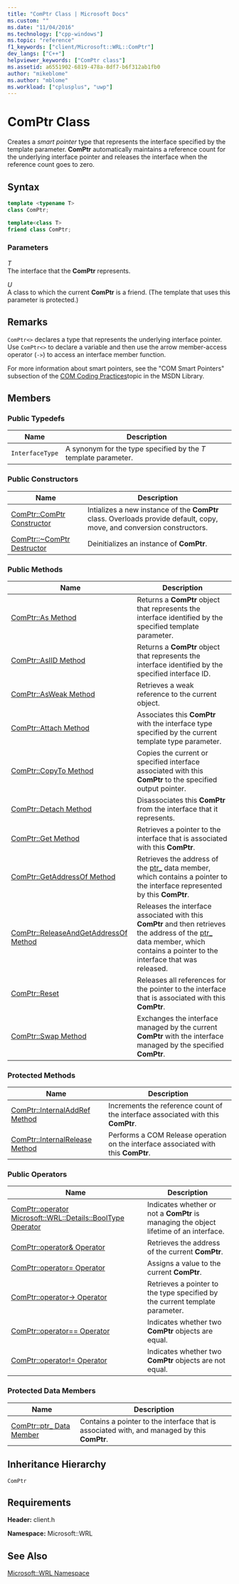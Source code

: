 ```yaml
---
title: "ComPtr Class | Microsoft Docs"
ms.custom: ""
ms.date: "11/04/2016"
ms.technology: ["cpp-windows"]
ms.topic: "reference"
f1_keywords: ["client/Microsoft::WRL::ComPtr"]
dev_langs: ["C++"]
helpviewer_keywords: ["ComPtr class"]
ms.assetid: a6551902-6819-478a-8df7-b6f312ab1fb0
author: "mikeblome"
ms.author: "mblome"
ms.workload: ["cplusplus", "uwp"]
---
```

# ComPtr Class

Creates a *smart pointer* type that represents the interface specified by the template parameter. **ComPtr** automatically maintains a reference count for the underlying interface pointer and releases the interface when the reference count goes to zero.

## Syntax

```cpp
template <typename T>
class ComPtr;

template<class T>
friend class ComPtr;
```

### Parameters

*T*  
The interface that the **ComPtr** represents.

*U*  
A class to which the current **ComPtr** is a friend. (The template that uses this parameter is protected.)

## Remarks

`ComPtr<>` declares a type that represents the underlying interface pointer. Use `ComPtr<>` to declare a variable and then use the arrow member-access operator (`->`) to access an interface member function.

For more information about smart pointers, see the "COM Smart Pointers" subsection of the [COM Coding Practices](/windows/desktop/LearnWin32/com-coding-practices)topic in the MSDN Library.

## Members

### Public Typedefs

|Name|Description|
|----------|-----------------|
|`InterfaceType`|A synonym for the type specified by the *T* template parameter.|

### Public Constructors

|Name|Description|
|----------|-----------------|
|[ComPtr::ComPtr Constructor](../windows/comptr-comptr-constructor.md)|Intializes a new instance of the **ComPtr** class. Overloads provide default, copy, move, and conversion constructors.|
|[ComPtr::~ComPtr Destructor](../windows/comptr-tilde-comptr-destructor.md)|Deinitializes an instance of **ComPtr**.|

### Public Methods

|Name|Description|
|----------|-----------------|
|[ComPtr::As Method](../windows/comptr-as-method.md)|Returns a **ComPtr** object that represents the interface identified by the specified template parameter.|
|[ComPtr::AsIID Method](../windows/comptr-asiid-method.md)|Returns a **ComPtr** object that represents the interface identified by the specified interface ID.|
|[ComPtr::AsWeak Method](../windows/comptr-asweak-method.md)|Retrieves a weak reference to the current object.|
|[ComPtr::Attach Method](../windows/comptr-attach-method.md)|Associates this **ComPtr** with the interface type specified by the current template type parameter.|
|[ComPtr::CopyTo Method](../windows/comptr-copyto-method.md)|Copies the current or specified interface associated with this **ComPtr** to the specified output pointer.|
|[ComPtr::Detach Method](../windows/comptr-detach-method.md)|Disassociates this **ComPtr** from the interface that it represents.|
|[ComPtr::Get Method](../windows/comptr-get-method.md)|Retrieves a pointer to the interface that is associated with this **ComPtr**.|
|[ComPtr::GetAddressOf Method](../windows/comptr-getaddressof-method.md)|Retrieves the address of the [ptr_](../windows/comptr-ptr-data-member.md) data member, which contains a pointer to the interface represented by this **ComPtr**.|
|[ComPtr::ReleaseAndGetAddressOf Method](../windows/comptr-releaseandgetaddressof-method.md)|Releases the interface associated with this **ComPtr** and then retrieves the address of the [ptr_](../windows/comptr-ptr-data-member.md) data member, which contains a pointer to the interface that was released.|
|[ComPtr::Reset](../windows/comptr-reset.md)|Releases all references for the pointer to the interface that is associated with this **ComPtr**.|
|[ComPtr::Swap Method](../windows/comptr-swap-method.md)|Exchanges the interface managed by the current **ComPtr** with the interface managed by the specified **ComPtr**.|

### Protected Methods

|Name|Description|
|----------|-----------------|
|[ComPtr::InternalAddRef Method](../windows/comptr-internaladdref-method.md)|Increments the reference count of the interface associated with this **ComPtr**.|
|[ComPtr::InternalRelease Method](../windows/comptr-internalrelease-method.md)|Performs a COM Release operation on the interface associated with this **ComPtr**.|

### Public Operators

|Name|Description|
|----------|-----------------|
|[ComPtr::operator Microsoft::WRL::Details::BoolType Operator](../windows/comptr-operator-microsoft-wrl-details-booltype-operator.md)|Indicates whether or not a **ComPtr** is managing the object lifetime of an interface.|
|[ComPtr::operator& Operator](../windows/comptr-operator-ampersand-operator.md)|Retrieves the address of the current **ComPtr**.|
|[ComPtr::operator= Operator](../windows/comptr-operator-assign-operator.md)|Assigns a value to the current **ComPtr**.|
|[ComPtr::operator-> Operator](../windows/comptr-operator-arrow-operator.md)|Retrieves a pointer to the type specified by the current template parameter.|
|[ComPtr::operator== Operator](../windows/comptr-operator-equality-operator.md)|Indicates whether two **ComPtr** objects are equal.|
|[ComPtr::operator!= Operator](../windows/comptr-operator-inequality-operator.md)|Indicates whether two **ComPtr** objects are not equal.|

### Protected Data Members

|Name|Description|
|----------|-----------------|
|[ComPtr::ptr_ Data Member](../windows/comptr-ptr-data-member.md)|Contains a pointer to the interface that is associated with, and managed by this **ComPtr**.|

## Inheritance Hierarchy

`ComPtr`

## Requirements

**Header:** client.h

**Namespace:** Microsoft::WRL

## See Also

[Microsoft::WRL Namespace](../windows/microsoft-wrl-namespace.md)